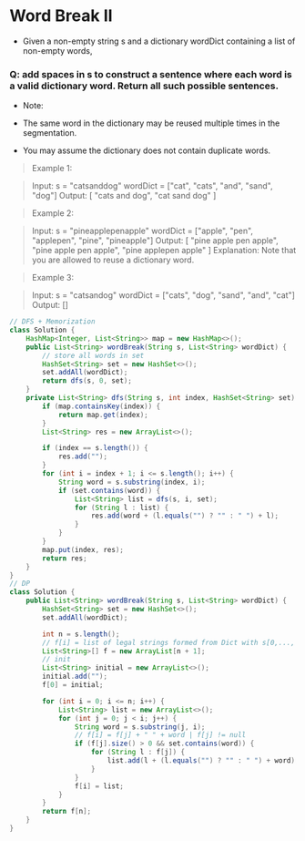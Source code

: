 # Word Break II
- Given a non-empty string s and a dictionary wordDict containing a list of non-empty words, 
### Q: add spaces in s to construct a sentence where each word is a valid dictionary word. Return all such possible sentences.

- Note:

- The same word in the dictionary may be reused multiple times in the segmentation.
- You may assume the dictionary does not contain duplicate words.

> Example 1:

> Input:
> s = "catsanddog"
> wordDict = ["cat", "cats", "and", "sand", "dog"]
> Output:
> [
> "cats and dog",
> "cat sand dog"
> ]

> Example 2:

> Input:
> s = "pineapplepenapple"
> wordDict = ["apple", "pen", "applepen", "pine", "pineapple"]
> Output:
> [
> "pine apple pen apple",
> "pine apple pen apple",
> "pine applepen apple"
> ]
> Explanation: Note that you are allowed to reuse a dictionary word.

> Example 3:

> Input:
> s = "catsandog"
> wordDict = ["cats", "dog", "sand", "and", "cat"]
> Output:
> []

```java
// DFS + Memorization
class Solution {
	HashMap<Integer, List<String>> map = new HashMap<>();
    public List<String> wordBreak(String s, List<String> wordDict) {
		// store all words in set
		HashSet<String> set = new HashSet<>();
		set.addAll(wordDict);
		return dfs(s, 0, set);
    }
	private List<String> dfs(String s, int index, HashSet<String> set) {
		if (map.containsKey(index)) {
			return map.get(index);
		}
		List<String> res = new ArrayList<>();

		if (index == s.length()) {
			res.add("");
		}
		for (int i = index + 1; i <= s.length(); i++) {
            String word = s.substring(index, i);
            if (set.contains(word)) {
				List<String> list = dfs(s, i, set);
				for (String l : list) {
					res.add(word + (l.equals("") ? "" : " ") + l);
				}
            }
		}
		map.put(index, res);
		return res;
	}
}
// DP
class Solution {
    public List<String> wordBreak(String s, List<String> wordDict) {
		HashSet<String> set = new HashSet<>();
		set.addAll(wordDict);

		int n = s.length();
		// f[i] = list of legal strings formed from Dict with s[0,..., i-1]
		List<String>[] f = new ArrayList[n + 1];
		// init
		List<String> initial = new ArrayList<>();
		initial.add("");
		f[0] = initial;

		for (int i = 0; i <= n; i++) {
			List<String> list = new ArrayList<>();
			for (int j = 0; j < i; j++) {
				String word = s.substring(j, i);
				// f[i] = f[j] + " " + word | f[j] != null
				if (f[j].size() > 0 && set.contains(word)) {
					for (String l : f[j]) {
						list.add(l + (l.equals("") ? "" : " ") + word);
					}
				}
                f[i] = list;
			}
		}
		return f[n];
    }
}
```
